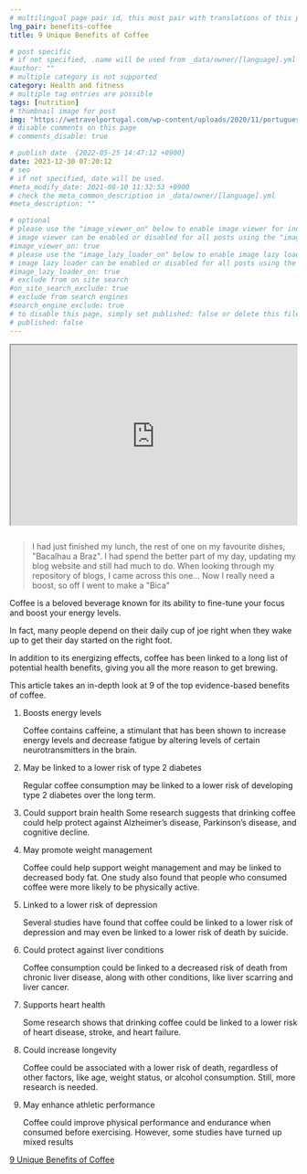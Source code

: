 ```yaml
---
# multilingual page pair id, this must pair with translations of this page. (This name must be unique)
lng_pair: benefits-coffee
title: 9 Unique Benefits of Coffee

# post specific
# if not specified, .name will be used from _data/owner/[language].yml
#author: ""
# multiple category is not supported
category: Health and fitness
# multiple tag entries are possible
tags: [nutrition]
# thumbnail image for post
img: "https://wetravelportugal.com/wp-content/uploads/2020/11/portuguese-cafe-bica.jpg"
# disable comments on this page
# comments_disable: true

# publish date  {2022-05-25 14:47:12 +0900}
date: 2023-12-30 07:20:12
# seo
# if not specified, date will be used.
#meta_modify_date: 2021-08-10 11:32:53 +0900
# check the meta_common_description in _data/owner/[language].yml
#meta_description: ""

# optional
# please use the "image_viewer_on" below to enable image viewer for individual pages or posts (_posts/ or [language]/_posts folders).
# image viewer can be enabled or disabled for all posts using the "image_viewer_posts: true" setting in _data/conf/main.yml.
#image_viewer_on: true
# please use the "image_lazy_loader_on" below to enable image lazy loader for individual pages or posts (_posts/ or [language]/_posts folders).
# image lazy loader can be enabled or disabled for all posts using the "image_lazy_loader_posts: true" setting in _data/conf/main.yml.
#image_lazy_loader_on: true
# exclude from on site search
#on_site_search_exclude: true
# exclude from search engines
#search_engine_exclude: true
# to disable this page, simply set published: false or delete this file
# published: false
---
```


<!-- note must use embeded link for youtube to allow -->
<div style="position:relative;padding-bottom:56.25%;padding-top:35px;height:0;margin-bottom:2em;overflow:hidden">
    <iframe style="position:absolute;top:0;left:0;width:100%;height:100%"  src="https://www.youtube.com/embed/ZMJncXEfZJg?si=kdo36v-5dMyRNzbR" title="YouTube video player"  allowfullscreen>
    </iframe>
</div>

> I had just finished my lunch, the rest of one on my favourite dishes, "Bacalhau a Braz".
> I had spend the better part of my day, updating my blog website and still had much to do.
> When looking through my repository of blogs, I came across this one...
> Now I really need a boost, so off I went to make a "Bica"

Coffee is a beloved beverage known for its ability to fine-tune your focus and boost your energy levels.

In fact, many people depend on their daily cup of joe right when they wake up to get their day started on the right foot.

In addition to its energizing effects, coffee has been linked to a long list of potential health benefits, giving you all the more reason to get brewing.

This article takes an in-depth look at 9 of the top evidence-based benefits of coffee.

1. Boosts energy levels

   Coffee contains caffeine, a stimulant that has been shown to increase energy levels and decrease fatigue by altering levels of certain neurotransmitters in the brain.

2. May be linked to a lower risk of type 2 diabetes

   Regular coffee consumption may be linked to a lower risk of developing type 2 diabetes over the long term.

3. Could support brain health
   Some research suggests that drinking coffee could help protect against Alzheimer’s disease, Parkinson’s disease, and cognitive decline.

4. May promote weight management

   Coffee could help support weight management and may be linked to decreased body fat. One study also found that people who consumed coffee were more likely to be physically active.

5. Linked to a lower risk of depression

   Several studies have found that coffee could be linked to a lower risk of depression and may even be linked to a lower risk of death by suicide.

6. Could protect against liver conditions

   Coffee consumption could be linked to a decreased risk of death from chronic liver disease, along with other conditions, like liver scarring and liver cancer.

7. Supports heart health

   Some research shows that drinking coffee could be linked to a lower risk of heart disease, stroke, and heart failure.

8. Could increase longevity

   Coffee could be associated with a lower risk of death, regardless of other factors, like age, weight status, or alcohol consumption. Still, more research is needed.

9. May enhance athletic performance

   Coffee could improve physical performance and endurance when consumed before exercising. However, some studies have turned up mixed results

[9 Unique Benefits of Coffee](https://www.healthline.com/nutrition/top-evidence-based-health-benefits-of-coffee#9.-May-enhance-athletic-performance)
